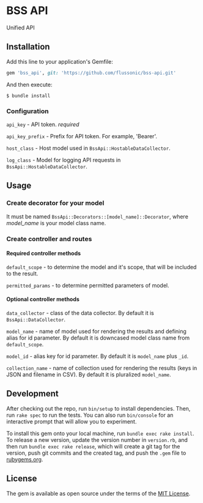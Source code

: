# BSS API

Unified API

## Installation

Add this line to your application's Gemfile:

```ruby
gem 'bss_api', git: 'https://github.com/flussonic/bss-api.git'
```

And then execute:

    $ bundle install

### Configuration

`api_key` - API token. *required*

`api_key_prefix` - Prefix for API token. For example, 'Bearer'.

`host_class` - Host model used in `BssApi::HostableDataCollector`.

`log_class` - Model for logging API requests in `BssApi::HostableDataCollector`.

## Usage

### Create decorator for your model

It must be named `BssApi::Decorators::[model_name]::Decorator`, where _model_name_ is your model class name.

### Create controller and routes

#### Required controller methods

`default_scope` - to determine the model and it's scope, that will be included to the result.

`permitted_params` - to determine permitted parameters of model.

#### Optional controller methods
`data_collector` - class of the data collector. By default it is `BssApi::DataCollector`.

`model_name` - name of model used for rendering the results and defining alias for id parameter. By default it is downcased model class name from `default_scope`.

`model_id` - alias key for id parameter. By default it is `model_name` plus `_id`.

`collection_name` - name of collection used for rendering the results (keys in JSON and filename in CSV). By default it is pluralized `model_name`.

## Development

After checking out the repo, run `bin/setup` to install dependencies. Then, run `rake spec` to run the tests. You can also run `bin/console` for an interactive prompt that will allow you to experiment.

To install this gem onto your local machine, run `bundle exec rake install`. To release a new version, update the version number in `version.rb`, and then run `bundle exec rake release`, which will create a git tag for the version, push git commits and the created tag, and push the `.gem` file to [rubygems.org](https://rubygems.org).

## License

The gem is available as open source under the terms of the [MIT License](https://opensource.org/licenses/MIT).
